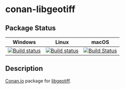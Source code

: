 # conan-libgeotiff

## Package Status

| Windows | Linux | macOS |
|:-------:|:-----:|:-----:|
|[![Build status](https://ci.appveyor.com/api/projects/status/i39ikl0u2jed0w79/branch/testing%2F1.6.0?svg=true)](https://ci.appveyor.com/project/SpaceIm/conan-libgeotiff)|[![Build status](https://github.com/SpaceIm/conan-libgeotiff/workflows/.github/workflows/conan.yml/badge.svg?branch=testing%2F1.6.0)](https://github.com/SpaceIm/conan-libgeotiff/actions?query=branch%3Atesting%2F1.6.0)|[![Build Status](https://travis-ci.com/SpaceIm/conan-libgeotiff.svg?branch=testing%2F1.6.0)](https://travis-ci.com/SpaceIm/conan-libgeotiff)|

## Description

[Conan.io](https://conan.io) package for [libgeotiff](https://github.com/OSGeo/libgeotiff).
